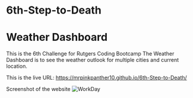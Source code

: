 # 6th-Step-to-Death

# Weather Dashboard

This is the 6th Challenge for Rutgers Coding Bootcamp
The Weather Dashboard is to see the weather outlook for multiple cities and current location.

This is the live URL: https://mrpinkpanther10.github.io/6th-Step-to-Death/

Screenshot of the website
![WorkDay](https://user-images.githubusercontent.com/90013822/144764436-a516ce1d-3fed-4362-b7ce-d83f233c6305.JPG)
